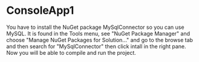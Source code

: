 # ConsoleApp1

You have to install the NuGet package MySqlConnector so you can use MySQL.
It is found in the Tools menu, see "NuGet Package Manager" and choose "Manage NuGet Packages for Solution..." and go to the browse tab and then search for "MySqlConnector" then click intall in the right pane.
Now you will be able to compile and run the project.

